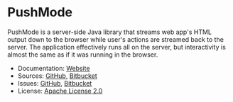 # PushMode #

PushMode is a server-side Java library that streams web app's HTML output down to the browser while user's actions are streamed back to the server. The application effectively runs all on the server, but interactivity is almost the same as if it was running in the browser.

* Documentation: [Website](https://pushmode.machinezoo.com/)
* Sources: [GitHub](https://github.com/robertvazan/pushmode), [Bitbucket](https://bitbucket.org/robertvazan/pushmode)
* Issues: [GitHub](https://github.com/robertvazan/pushmode/issues), [Bitbucket](https://bitbucket.org/robertvazan/pushmode/issues)
* License: [Apache License 2.0](https://www.apache.org/licenses/LICENSE-2.0)

